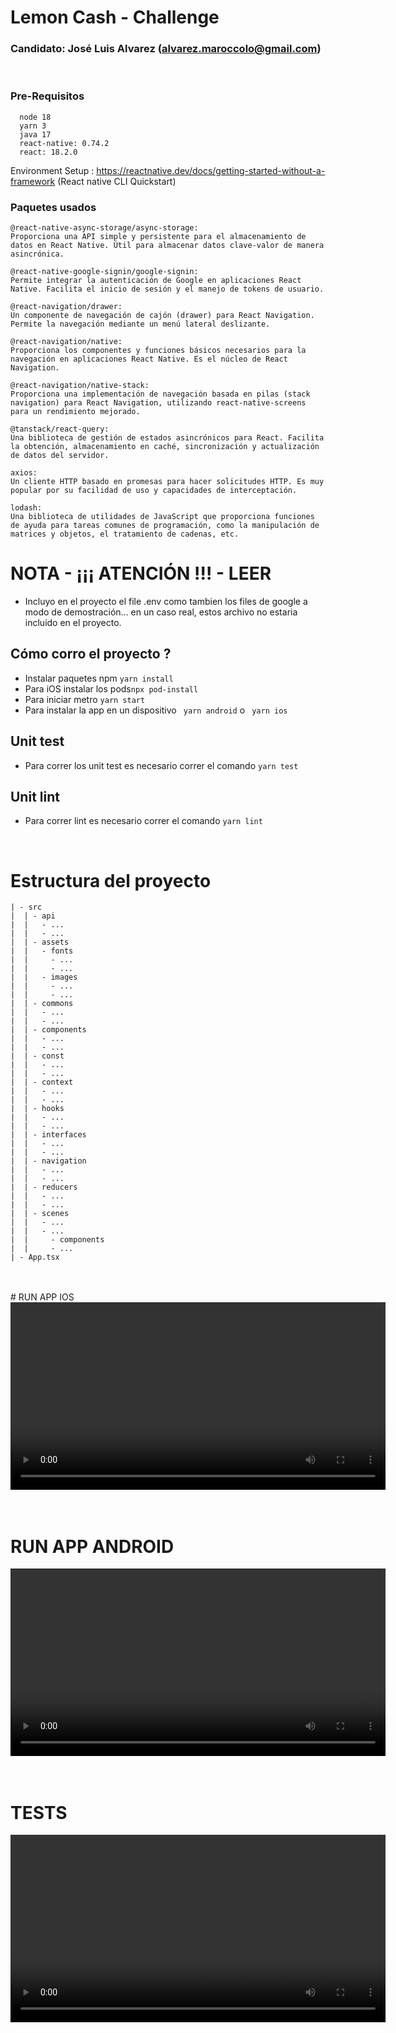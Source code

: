 # Lemon Cash - Challenge
### Candidato: José Luis Alvarez (alvarez.maroccolo@gmail.com)

<br>

### Pre-Requisitos
 ```
   node 18
   yarn 3
   java 17
   react-native: 0.74.2
   react: 18.2.0
 ```
 Environment Setup : https://reactnative.dev/docs/getting-started-without-a-framework (React native CLI Quickstart)

 ### Paquetes usados
 ```
 @react-native-async-storage/async-storage:
 Proporciona una API simple y persistente para el almacenamiento de datos en React Native. Útil para almacenar datos clave-valor de manera asincrónica.
```

 ```
@react-native-google-signin/google-signin:
Permite integrar la autenticación de Google en aplicaciones React Native. Facilita el inicio de sesión y el manejo de tokens de usuario.
```

```
@react-navigation/drawer:
Un componente de navegación de cajón (drawer) para React Navigation. Permite la navegación mediante un menú lateral deslizante.
```
```
@react-navigation/native:
Proporciona los componentes y funciones básicos necesarios para la navegación en aplicaciones React Native. Es el núcleo de React Navigation.
```
```
@react-navigation/native-stack:
Proporciona una implementación de navegación basada en pilas (stack navigation) para React Navigation, utilizando react-native-screens para un rendimiento mejorado.
```
```
@tanstack/react-query:
Una biblioteca de gestión de estados asincrónicos para React. Facilita la obtención, almacenamiento en caché, sincronización y actualización de datos del servidor.
```
```
axios:
Un cliente HTTP basado en promesas para hacer solicitudes HTTP. Es muy popular por su facilidad de uso y capacidades de interceptación.
```
```
lodash:
Una biblioteca de utilidades de JavaScript que proporciona funciones de ayuda para tareas comunes de programación, como la manipulación de matrices y objetos, el tratamiento de cadenas, etc.

 ```

 # NOTA - ¡¡¡ ATENCIÓN !!! - LEER
- Incluyo en el proyecto el file .env como tambien los files de google a modo de demostración... en un caso real, estos archivo no estaria incluido en el proyecto.


 ## Cómo corro el proyecto ?
 * Instalar paquetes npm ``` yarn install ```
 * Para iOS instalar los pods``` npx pod-install ```
 * Para iniciar metro ``` yarn start ```
 * Para instalar la app en un dispositivo ``` yarn android``` o ``` yarn ios```

 ## Unit test
  * Para correr los unit test es necesario correr el comando ``` yarn test ```

 ## Unit lint
  * Para correr lint es necesario correr el comando ``` yarn lint ```

<br>

# Estructura del proyecto

```
| - src
|  | - api
|  |   - ...
|  |   - ...
|  | - assets
|  |   - fonts
|  |     - ...
|  |     - ...
|  |   - images
|  |     - ...
|  |     - ...
|  | - commons
|  |   - ...
|  |   - ...
|  | - components
|  |   - ...
|  |   - ...
|  | - const
|  |   - ...
|  |   - ...
|  | - context
|  |   - ...
|  |   - ...
|  | - hooks
|  |   - ...
|  |   - ...
|  | - interfaces
|  |   - ...
|  |   - ...
|  | - navigation
|  |   - ...
|  |   - ...
|  | - reducers
|  |   - ...
|  |   - ...
|  | - scenes
|  |   - ...
|  |   - ...
|  |     - components
|  |     - ...
| - App.tsx 
```


<br>
<br>
# RUN APP IOS
<div align="center">
  <video width="600" controls>
    <source src="./doc/ios.mp4" type="video/mp4">
  </video>
</div>
<br>
<br>

# RUN APP ANDROID
<div align="center">
  <video width="600" controls>
    <source src="./doc/android.mp4" type="video/mp4">
  </video>
</div>
<br>
<br>

# TESTS
<div align="center">
  <video width="600" controls>
    <source src="./doc/test.mp4" type="video/mp4">
  </video>
</div>

